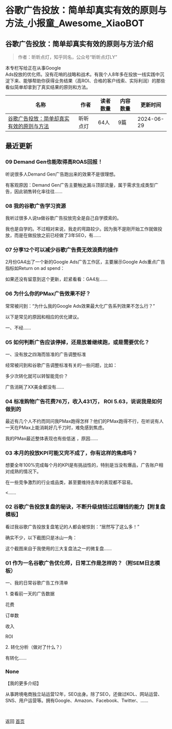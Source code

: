 # 谷歌广告投放：简单却真实有效的原则与方法_小报童_Awesome_XiaoBOT

## 谷歌广告投放：简单却真实有效的原则与方法介绍
> 作者：昕昕点灯，知乎同名，公众号“昕昕点灯LY”    
    
本专栏写给正在从事Google  
Ads投放的优化师。没有花哨的战略和战术。有我个人8年多在投放一线实践中沉淀下来、能够帮助你获得业务结果（高ROI、合格的客户线索、实际利润）的那些看似简单却拿到了真实结果的原则和方法。  
  


|名称|作者|读者数量|内容数量|更新时间|
|---|---|---|---|---|
|[谷歌广告投放：简单却真实有效的原则与方法](https://xiaobot.net/p/google-ads?refer=9c3f1c95-a052-465a-9902-f6d75080262a)|昕昕点灯|64人|9篇|2024-06-29|

## 最近更新
### 09 Demand Gen也能取得高ROAS回报！

听说很多人Demand Gen广告跑出来的效果不是很理想。

有客观原因：Demand Gen广告主要触达漏斗顶部流量，属于需求生成类型广告，因此销售转化率往往......

### 08 我的谷歌广告学习资源

我听过很多人说ta做谷歌广告投放完全是自己自学摸索的。

我也是自学的。不过相对来说，我走的弯路较少。因为我不是刚开始工作就做投放，而是在做投放之前已经做了3年SEO，有......

### 07 分享12个可以减少谷歌广告费无效浪费的操作

2月份GA4出了一个新的Google Ads广告工作区，主要展示Google Ads重点广告指标如Return on ad spend：

如果还没有留意到这个更新，赶紧看看：GA4左......

### 06 为什么你的PMax广告效果不好？

常常被问到：“为什么我的Google Ads效果最大化广告系列效果不怎么行？”

以下是常见的原因和相应的优化建议。

一、不经......

### 05 如何判断广告应该停掉，还是放着继续跑，或是需要优化？

一、没有放之四海而皆准的广告调整标准

经常被问到和谷歌广告调整标准有关的一些问题，比如：

多少次转化就可以转智能竞价？

广告消耗了XX美金都没有......

### 04 标准购物广告花费76万，收入431万， ROI 5.63，说说我是如何做到的

最近有几个人不约而同问我PMax跑得怎样？他们的PMax跑得不行，在听说有人一天在PMax上能消耗好几千刀时，难免感到焦虑。

我的PMax最近整体表现也有些低迷 ，原因......

### 03 本月的投放KPI可能又完不成了，你有这样的焦虑吗？

想要全年100%完成每个月的KPI是有挑战性的，特别是当没有爆品，广告账户相对成熟的情况下。

在一些竞争激烈的行业或品类，甚至要维持去年的表现都不容易。

<......

### 02 谷歌广告投放复盘的秘诀，不断升级烧钱过后赚钱的能力【附复盘模板】

看过我谷歌广告投放复盘笔记的人都会被惊到：“居然写了这么多！”

确实不少，以下截图只是冰山一角：

这个截图来自于我使用的三大复盘法之一的微复盘......

### 01 作为一名谷歌广告优化师，日常工作是怎样的？（附SEM日志模板）

一、我的日常谷歌广告工作清单

1\. 查看前一天的广告数据

花费

订单数

收入

ROI

2\. 转化分析（做对了什么？）

有转化......

### None

【我的更多介绍】

从事跨境电商独立站运营12年，SEO出身。除了SEO，还做过KOL、网站运营、SNS、用户运营等。拥有Google、Amazon、Facebook、Twitter、......


<a href="https://github.com/Reno9527/awesome-xiaobot" style="color: white; text-decoration: none;">awesome-xiaobot</a>

返回 [首页](../README.md)
